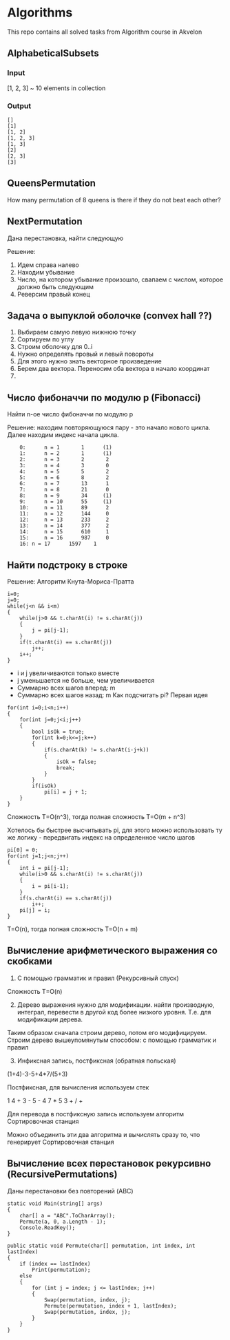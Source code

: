 # Algorithms
This repo contains all solved tasks from Algorithm course in Akvelon

## AlphabeticalSubsets 
### Input 
[1, 2, 3] ~ 10 elements in collection

### Output
```
[]
[1]
[1, 2]
[1, 2, 3]
[1, 3]
[2]
[2, 3]
[3]
```


## QueensPermutation
How many permutation of 8 queens is there if they do not beat each other?

## NextPermutation
Дана перестановка, найти следующую

Решение: 

1. Идем справа налево
1. Находим убывание
1. Число, на котором убывание произошло, свапаем с числом, которое должно быть следующим
1. Реверсим правый конец

## Задача о выпуклой оболочке (convex hall ??)
1. Выбираем самую левую нижнюю точку
1. Сортируем по углу
1. Строим оболочку для 0..i 
1. Нужно определять провый и левый повороты
1. Для этого нужно знать векторное произведение
1. Берем два вектора. Переносим оба вектора в начало координат
1. 

## Число фибоначчи по модулю p (Fibonacci)
Найти n-ое число фибоначчи по модулю p

Решение: находим повторяющуюся пару - это начало нового цикла. Далее находим индекс начала цикла. 
```
	0:      n = 1       1      (1)   
	1:      n = 2       1      (1)   
	2:      n = 3       2       2
	3:      n = 4       3       0
	4:      n = 5       5       2
	5:      n = 6       8       2
	6:      n = 7       13      1
	7:      n = 8       21      0
	8:      n = 9       34     (1)   
	9:      n = 10      55     (1)   
	10:     n = 11      89      2
	11:     n = 12      144     0
	12:     n = 13      233     2
	13:     n = 14      377     2
	14:     n = 15      610     1
	15:     n = 16      987     0
	16:	n = 17      1597    1
```
## Найти подстроку в строке
Решение: Алгоритм Кнута-Мориса-Пратта
```
i=0;
j=0;
while(j<n && i<m)
{
	while(j>0 && t.charAt(i) != s.charAt(j))
	{
		j = pi[j-1];
	}
	if(t.charAt(i) == s.charAt(j))
		j++;
	i++;
}
```
- i и j увеличиваются только вместе
- j уменьшается не больше, чем увеличивается
- Суммарно всех шагов вперед: m
- Суммарно всех шагов назад: m
Как подсчитать pi? Первая идея
```
for(int i=0;i<n;i++)
{
	for(int j=0;j<i;j++)
	{
		bool isOk = true;
		for(int k=0;k<=j;k++)
		{
			if(s.charAt(k) != s.charAt(i-j+k))
			{
				isOk = false;
				break;
			}
		}
		if(isOk)
			pi[i] = j + 1;
	}
}
```
Сложность T=O(n^3), тогда полная сложность T=O(m + n^3)

Хотелось бы быстрее высчитывать pi, для этого можно использовать ту же логику - передвигать индекс на определенное число шагов
```
pi[0] = 0;
for(int j=1;j<n;j++)
{
	int i = pi[j-1];
	while(i>0 && s.charAt(i) != s.charAt(j))
	{
		i = pi[i-1];
	}
	if(s.charAt(i) == s.charAt(j))
		i++;
	pi[j] = i;
}
```
T=O(n), тогда полная сложность T=O(n + m)

## Вычисление арифметического выражения со скобками
1. С помощью грамматик и правил (Рекурсивный спуск)

Сложность T=O(n)

2. Дерево выражения нужно для модификации. найти производную, интеграл, перевести в другой код более низкого уровня. Т.е. для модификации дерева. 

Таким образом сначала строим дерево, потом его модифицируем. Строим дерево вышеупомянутым способом: с помощью грамматик и правил

3. Инфиксная запись, постфиксная (обратная польская)

(1+4)-3-5+4*7/(5+3)

Постфиксная, для вычисления используем стек

1 4 + 3 - 5 - 4 7 * 5 3 + / +

Для перевода в постфиксную запись используем алгоритм Сортировочная станция

Можно объединить эти два алгоритма и вычислять сразу то, что генерирует Сортировочная станция

## Вычисление всех перестановок рекурсивно (RecursivePermutations)
Даны перестановки без повторений (ABC)
```
static void Main(string[] args)
{
	char[] a = "ABC".ToCharArray();
	Permute(a, 0, a.Length - 1);
	Console.ReadKey();
}

public static void Permute(char[] permutation, int index, int lastIndex)
{
	if (index == lastIndex)
		Print(permutation);
	else
	{
		for (int j = index; j <= lastIndex; j++)
		{
			Swap(permutation, index, j);
			Permute(permutation, index + 1, lastIndex);
			Swap(permutation, index, j);
		}
	}
}
```

							



